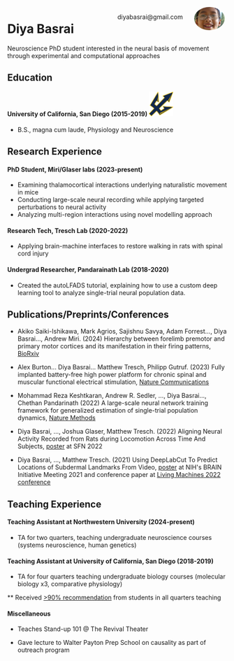 <img style="float:right;border-radius:50%;width:70px;padding:6px" src="./media/kawaii.jpg" />

<span style="float:right;padding:20px"> 
  diyabasrai@gmail.com 
</span>


# Diya Basrai  

Neuroscience PhD student interested in the neural basis of movement through experimental and computational approaches

## Education

#### University of California, San Diego (2015-2019) <img src='./media/ucsd_logo.png' style='width:56px;height:56px'>

* B.S., magna cum laude, Physiology and Neuroscience

## Research Experience

#### PhD Student, Miri/Glaser labs (2023-present) 

* Examining thalamocortical interactions underlying naturalistic movement in mice
* Conducting large-scale neural recording while applying targeted perturbations to neural activity
* Analyzing multi-region interactions using novel modelling approach

#### Research Tech, Tresch Lab (2020-2022)

* Applying brain-machine interfaces to restore walking in rats with spinal cord injury

#### Undergrad Researcher, Pandarainath Lab (2018-2020)

* Created the autoLFADS tutorial, explaining how to use a custom deep learning tool to analyze single-trial neural population data.

## Publications/Preprints/Conferences

* Akiko Saiki-Ishikawa, Mark Agrios, Sajishnu Savya, Adam Forrest..., Diya Basrai..., Andrew Miri. (2024) Hierarchy between forelimb premotor and primary motor cortices and its manifestation in their firing patterns, [BioRxiv](https://www.biorxiv.org/content/10.1101/2023.09.23.559136v2)

* Alex Burton... Diya Basrai... Matthew Tresch, Philipp Gutruf. (2023) Fully implanted battery-free high power platform for chronic spinal and muscular functional electrical stimulation, [Nature Communications](https://www.nature.com/articles/s41467-023-43669-2)

* Mohammad Reza Keshtkaran, Andrew R. Sedler, ..., Diya Basrai..., Chethan Pandarinath (2022) A large-scale neural network training framework for generalized estimation of single-trial population dynamics, [Nature Methods](https://www.nature.com/articles/s41592-022-01675-0)

* Diya Basrai, ..., Joshua Glaser, Matthew Tresch. (2022) Aligning Neural Activity Recorded from Rats during Locomotion Across Time And Subjects, [poster](./media/sfn2022_poster.jpg) at SFN 2022

* Diya Basrai, ..., Matthew Tresch. (2021) Using DeepLabCut To Predict Locations of Subdermal Landmarks From Video, [poster](./media/dlcposter.pdf) at NIH's BRAIN Initiative Meeting 2021 and conference paper at [Living Machines 2022 conference](https://link.springer.com/chapter/10.1007/978-3-031-20470-8_29)

## Teaching Experience

#### Teaching Assistant at Northwestern University (2024-present)

* TA for two quarters, teaching undergraduate neuroscience courses (systems neuroscience, human genetics)

#### Teaching Assistant at University of California, San Diego (2018-2019)

* TA for four quarters teaching undergraduate biology courses (molecular biology x3, comparative physiology)

** Received [>90% recommendation]() from students in all quarters teaching

#### Miscellaneous

* Teaches Stand-up 101 @ The Revival Theater

* Gave lecture to Walter Payton Prep School on causality as part of outreach program

